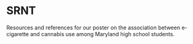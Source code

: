# SRNT
Resources and references for our poster on the association between e-cigarette and cannabis use among Maryland high school students.
